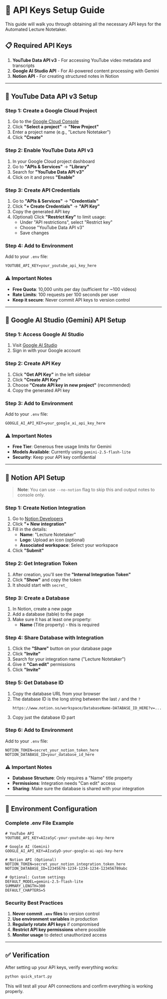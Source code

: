 # 🔑 API Keys Setup Guide

This guide will walk you through obtaining all the necessary API keys for the Automated Lecture Notetaker.

## 📋 Required API Keys

1. **YouTube Data API v3** - For accessing YouTube video metadata and transcripts
2. **Google AI Studio API** - For AI-powered content processing with Gemini
3. **Notion API** - For creating structured notes in Notion

---

## 🎥 YouTube Data API v3 Setup

### Step 1: Create a Google Cloud Project

1. Go to the [Google Cloud Console](https://console.cloud.google.com/)
2. Click **"Select a project"** → **"New Project"**
3. Enter a project name (e.g., "Lecture Notetaker")
4. Click **"Create"**

### Step 2: Enable YouTube Data API v3

1. In your Google Cloud project dashboard
2. Go to **"APIs & Services"** → **"Library"**
3. Search for **"YouTube Data API v3"**
4. Click on it and press **"Enable"**

### Step 3: Create API Credentials

1. Go to **"APIs & Services"** → **"Credentials"**
2. Click **"+ Create Credentials"** → **"API Key"**
3. Copy the generated API key
4. (Optional) Click **"Restrict Key"** to limit usage:
   - Under "API restrictions", select "Restrict key"
   - Choose "YouTube Data API v3"
   - Save changes

### Step 4: Add to Environment

Add to your `.env` file:
```env
YOUTUBE_API_KEY=your_youtube_api_key_here
```

### ⚠️ Important Notes

- **Free Quota**: 10,000 units per day (sufficient for ~100 videos)
- **Rate Limits**: 100 requests per 100 seconds per user
- **Keep it secure**: Never commit API keys to version control

---

## 🤖 Google AI Studio (Gemini) API Setup

### Step 1: Access Google AI Studio

1. Visit [Google AI Studio](https://aistudio.google.com/)
2. Sign in with your Google account

### Step 2: Create API Key

1. Click **"Get API Key"** in the left sidebar
2. Click **"Create API Key"**
3. Choose **"Create API key in new project"** (recommended)
4. Copy the generated API key

### Step 3: Add to Environment

Add to your `.env` file:
```env
GOOGLE_AI_API_KEY=your_google_ai_api_key_here
```

### ⚠️ Important Notes

- **Free Tier**: Generous free usage limits for Gemini
- **Models Available**: Currently using `gemini-2.5-flash-lite`
- **Security**: Keep your API key confidential

---

## 📝 Notion API Setup

> **Note**: You can use `--no-notion` flag to skip this and output notes to console only.

### Step 1: Create Notion Integration

1. Go to [Notion Developers](https://www.notion.so/my-integrations)
2. Click **"+ New integration"**
3. Fill in the details:
   - **Name**: "Lecture Notetaker"
   - **Logo**: Upload an icon (optional)
   - **Associated workspace**: Select your workspace
4. Click **"Submit"**

### Step 2: Get Integration Token

1. After creation, you'll see the **"Internal Integration Token"**
2. Click **"Show"** and copy the token
3. It should start with `secret_`

### Step 3: Create a Database

1. In Notion, create a new page
2. Add a database (table) to the page
3. Make sure it has at least one property:
   - **Name** (Title property) - this is required

### Step 4: Share Database with Integration

1. Click the **"Share"** button on your database page
2. Click **"Invite"**
3. Search for your integration name ("Lecture Notetaker")
4. Give it **"Can edit"** permissions
5. Click **"Invite"**

### Step 5: Get Database ID

1. Copy the database URL from your browser
2. The database ID is the long string between the last `/` and the `?`
   ```
   https://www.notion.so/workspace/DatabaseName-DATABASE_ID_HERE?v=...
   ```
3. Copy just the database ID part

### Step 6: Add to Environment

Add to your `.env` file:
```env
NOTION_TOKEN=secret_your_notion_token_here
NOTION_DATABASE_ID=your_database_id_here
```

### ⚠️ Important Notes

- **Database Structure**: Only requires a "Name" title property
- **Permissions**: Integration needs "Can edit" access
- **Sharing**: Make sure the database is shared with your integration

---

## 🔧 Environment Configuration

### Complete .env File Example

```env
# YouTube API
YOUTUBE_API_KEY=AIzaSyC-your-youtube-api-key-here

# Google AI (Gemini)
GOOGLE_AI_API_KEY=AIzaSyD-your-google-ai-api-key-here

# Notion API (Optional)
NOTION_TOKEN=secret_your_notion_integration_token_here
NOTION_DATABASE_ID=12345678-1234-1234-1234-123456789abc

# Optional: Custom settings
DEFAULT_MODEL=gemini-2.5-flash-lite
SUMMARY_LENGTH=300
DEFAULT_CHAPTERS=5
```

### Security Best Practices

1. **Never commit `.env` files** to version control
2. **Use environment variables** in production
3. **Regularly rotate API keys** if compromised
4. **Restrict API key permissions** where possible
5. **Monitor usage** to detect unauthorized access

---

## ✅ Verification

After setting up your API keys, verify everything works:

```bash
python quick_start.py
```

This will test all your API connections and confirm everything is working properly.




